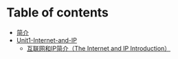 # Table of contents

* [简介](README.md)
* [Unit1-Internet-and-IP](Unit1-Internet-and-IP/README.md)
  * [互联网和IP简介（The Internet and IP Introduction）](Unit1-Internet-and-IP/1.1.md)